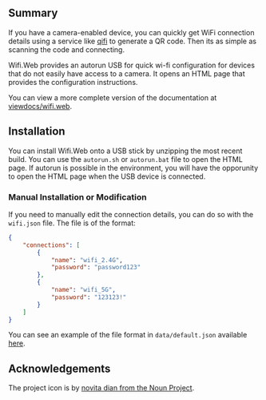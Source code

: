 ## Summary

If you have a camera-enabled device, you can quickly get WiFi connection details using a service like [qifi](https://qifi.org/) to generate a QR code. Then its as simple as scanning the code and connecting.

Wifi.Web provides an autorun USB for quick wi-fi configuration for devices that do not easily have access to a camera. It opens an HTML page that provides the configuration instructions.

You can view a more complete version of the documentation at [viewdocs/wifi.web](http://jrbeverly.viewdocs.io/wifi.web).

## Installation

You can install Wifi.Web onto a USB stick by unzipping the most recent build. You can use the `autorun.sh` or `autorun.bat` file to open the HTML page. If autorun is possible in the environment, you will have the opporunity to open the HTML page when the USB device is connected. 

### Manual Installation or Modification

If you need to manually edit the connection details, you can do so with the `wifi.json` file. The file is of the format:

```json
{
    "connections": [
        {
            "name": "wifi_2.4G",
            "password": "password123"
        },
        {
            "name": "wifi_5G",
            "password": "123123!"
        }
    ]
}
```

You can see an example of the file format in `data/default.json` available [here](src/data/default.json).

## Acknowledgements

The project icon is by [novita dian from the Noun Project](docs/icon/README.md).